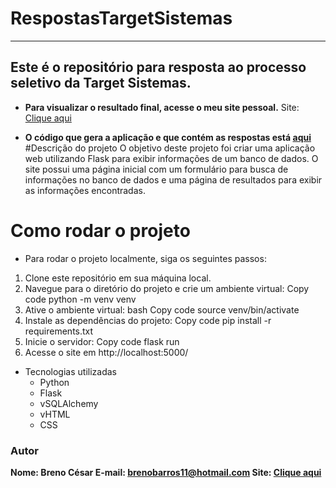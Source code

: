 
# RespostasTargetSistemas
***
## Este é o repositório para resposta ao processo seletivo da Target Sistemas. 

* **Para visualizar o resultado final, acesse o meu site pessoal.** 
Site: [Clique aqui](https://eileven-jubilant-enigma-9j7ppx5vx9v3xw56-5000.preview.app.github.dev/login?next=%2F)

* **O código que gera a aplicação e que contém as respostas está [aqui](https://github.com/EIleven/RespostasTargetSistemas/blob/main/website/views.py)**
#Descrição do projeto
O objetivo deste projeto foi criar uma aplicação web utilizando Flask para exibir informações de um banco de dados. O site possui uma página inicial com um formulário para busca de informações no banco de dados e uma página de resultados para exibir as informações encontradas.

# Como rodar o projeto
* Para rodar o projeto localmente, siga os seguintes passos:

1. Clone este repositório em sua máquina local.
1. Navegue para o diretório do projeto e crie um ambiente virtual:
Copy code
python -m venv venv
1. Ative o ambiente virtual:
bash
Copy code
source venv/bin/activate
1. Instale as dependências do projeto:
Copy code
pip install -r requirements.txt
1. Inicie o servidor:
Copy code
flask run
1. Acesse o site em http://localhost:5000/
* Tecnologias utilizadas
  * Python
  * Flask
  * vSQLAlchemy
  * vHTML
  * CSS

### Autor
**Nome: Breno César
E-mail: brenobarros11@hotmail.com
Site: [Clique aqui](https://eileven-jubilant-enigma-9j7ppx5vx9v3xw56-5000.preview.app.github.dev/login?next=%2F)**

